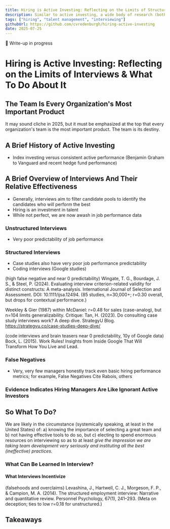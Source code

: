 ```yaml
---
title: Hiring is Active Investing: Reflecting on the Limits of Structured Interviews
description: Similar to active investing, a wide body of research (both academic and corporate) shows hiring managers rarely outperform the index (chance). For example, case study evaluations and coding evaluation scores consistently show very poor predictability for later job performance. I explore what productive interview cycles could instead focus on (for both sides).
tags: ["hiring", "talent management", "interviewing"]
githubUrl: https://github.com/cvredenburgh/hiring-active-investing
date: 2025-07-25
---
```


🚧 Write-up in progress

# Hiring is Active Investing: Reflecting on the Limits of Interviews & What To Do About It

## The Team Is Every Organization's Most Important Product
It may sound cliche in 2025, but it must be emphasized at the top that every organization's team is the most important product.  The team is its destiny.


## A Brief History of Active Investing
- Index investing versus consistent active performance (Benjamin Graham to Vanguard and recent hedge fund performance)


## A Brief Overview of Interviews And Their Relative Effectiveness
- Generally, interviews aim to filter candidate pools to identify the candidates who will perform the best
- Hiring is an investment in talent
- While not perfect, we are now awash in job performance data

### Unstructured Interviews
- Very poor predictability of job performance


### Structured Interviews
- Case studies also have very poor job performance predictability
- Coding interviews (Google studies)


(high false negative and near 0 predictability)
Wingate, T. G., Bourdage, J. S., & Steel, P. (2024). Evaluating interview criterion-related validity for distinct constructs: A meta-analysis. International Journal of Selection and Assessment. DOI: 10.1111/ijsa.12494. (85 studies, n=30,000+; r=0.30 overall, but drops for contextual performance.)

Weekley & Gier (1987) within McDaniel: r=0.48 for sales (case-analog), but n=104 limits generalizability. Critique: Tan, H. (2023). Do consulting case study interviews work? A deep dive. StrategyU Blog. https://strategyu.co/case-studies-deep-dive/


(code interviews and brain teasers near 0 predictability, 10y of Google data)
Bock, L. (2015). Work Rules! Insights from Inside Google That Will Transform How You Live and Lead.

### False Negatives
- Very, very few managers honestly track even basic hiring performance metrics; for example, False Negatives
Cite Rabois, others


### Evidence Indicates Hiring Managers Are Like Ignorant Active Investors



## So What To Do?
We are likely in the circumstance (systemically speaking, at least in the United States) of: 
a) knowing the importance of selecting a great team and 
b) not having effective tools to do so, but 
c) electing to spend enormous resources on interviewing so as to at least *give the impression we are taking team development very seriously and instituting all the best (ineffective) practices.*


### What Can Be Learned In Interview?

#### What Interviews Incentivize

(falsehoods and overclaims)
Levashina, J., Hartwell, C. J., Morgeson, F. P., & Campion, M. A. (2014). The structured employment interview: Narrative and quantitative review. Personnel Psychology, 67(1), 241–293. (Meta on deception; ties to low r=0.18 for unstructured.)


## Takeaways






